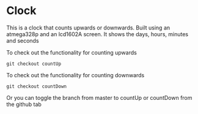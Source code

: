 # Clock

This is a clock that counts upwards or downwards. Built using an atmega328p and an lcd1602A screen. It shows the days, hours, minutes and seconds

To check out the functionality for counting upwards
```
git checkout countUp
```

To check out the functionality for counting downwards
```
git checkout countDown
```
Or you can toggle the branch from master to countUp or countDown from the github tab